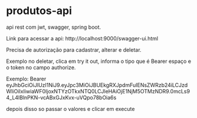 # produtos-api
api rest com jwt, swagger, spring boot.


Link para acessar a api: http://localhost:9000/swagger-ui.html

Precisa de autorização para cadastrar, alterar e deletar.

Exemplo no deletar, clica em try it out, informa o tipo que é Bearer espaço e o token no campo authorize.

Exemplo:
Bearer eyJhbGciOiJIUzI1NiJ9.eyJpc3MiOiJBUEkgRXJpdmFuIENsZWRzb24iLCJzdWIiOiIxIiwiaWF0IjoxNTYzOTkxNTQ0LCJleHAiOjE1NjM5OTMzNDR9.0mcLs94_L4lBlnPKN-vcABxGJxKvx-uVQpo78bOia6s

depois disso so passar o valores e clicar em execute
